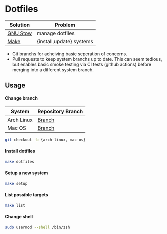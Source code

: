 # Dotfiles

| Solution                                       | Problem                  |
| ---------------------------------------------- | ------------------------ |
| [GNU Stow](https://www.gnu.org/software/stow/) | manage dotfiles          |
| [Make](Makefile)                               | {install,update} systems |

- Git branchs for acheiving basic seperation of concerns. 
- Pull requests to keep system branchs up to date. This can seem tedious, but 
enables basic smoke testing via CI tests (github actions) before merging into a different
system branch.

## Usage

#### Change branch

| System     | Repository Branch                                                |
|------------|------------------------------------------------------------------|
| Arch Linux | [Branch](https://github.com/vladdoster/dotfiles/tree/arch-linux) |
| Mac OS     | [Branch](https://github.com/vladdoster/dotfiles/tree/mac-os)     |

```bash
git checkout -b {arch-linux, mac-os}
```

#### Install dotfiles

```bash
make dotfiles
```

#### Setup a new system

```bash
make setup
```

#### List possible targets

```bash
make list
```

#### Change shell

```bash
sudo usermod --shell /bin/zsh
```
